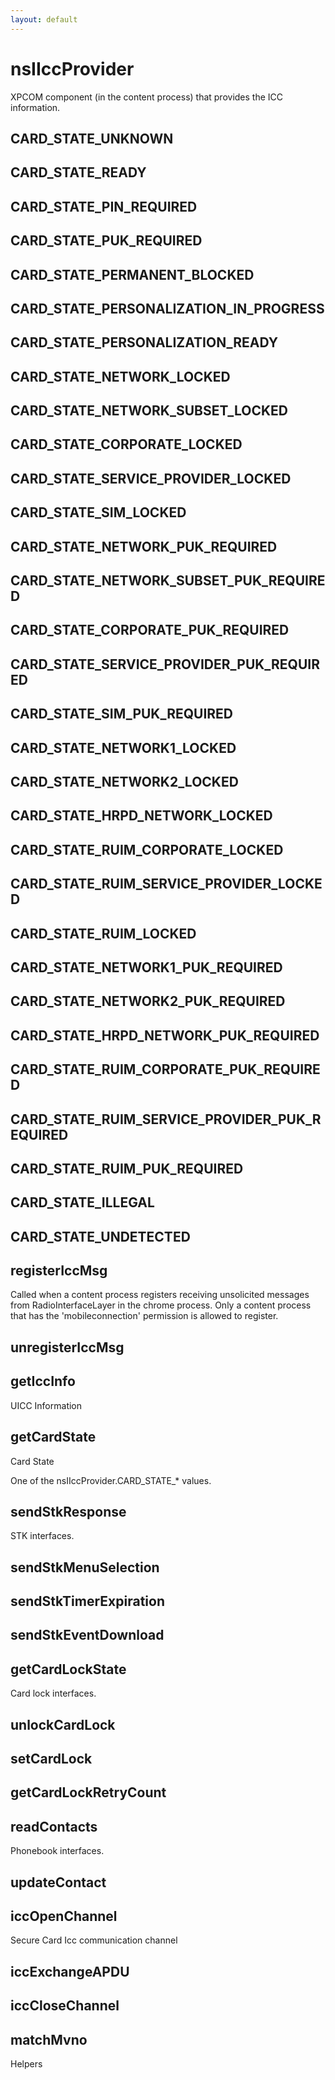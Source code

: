 ```yaml
---
layout: default
---
```


# nsIIccProvider #

XPCOM component (in the content process) that provides the ICC information.


## CARD_STATE_UNKNOWN ##

## CARD_STATE_READY ##

## CARD_STATE_PIN_REQUIRED ##

## CARD_STATE_PUK_REQUIRED ##

## CARD_STATE_PERMANENT_BLOCKED ##

## CARD_STATE_PERSONALIZATION_IN_PROGRESS ##

## CARD_STATE_PERSONALIZATION_READY ##

## CARD_STATE_NETWORK_LOCKED ##

## CARD_STATE_NETWORK_SUBSET_LOCKED ##

## CARD_STATE_CORPORATE_LOCKED ##

## CARD_STATE_SERVICE_PROVIDER_LOCKED ##

## CARD_STATE_SIM_LOCKED ##

## CARD_STATE_NETWORK_PUK_REQUIRED ##

## CARD_STATE_NETWORK_SUBSET_PUK_REQUIRED ##

## CARD_STATE_CORPORATE_PUK_REQUIRED ##

## CARD_STATE_SERVICE_PROVIDER_PUK_REQUIRED ##

## CARD_STATE_SIM_PUK_REQUIRED ##

## CARD_STATE_NETWORK1_LOCKED ##

## CARD_STATE_NETWORK2_LOCKED ##

## CARD_STATE_HRPD_NETWORK_LOCKED ##

## CARD_STATE_RUIM_CORPORATE_LOCKED ##

## CARD_STATE_RUIM_SERVICE_PROVIDER_LOCKED ##

## CARD_STATE_RUIM_LOCKED ##

## CARD_STATE_NETWORK1_PUK_REQUIRED ##

## CARD_STATE_NETWORK2_PUK_REQUIRED ##

## CARD_STATE_HRPD_NETWORK_PUK_REQUIRED ##

## CARD_STATE_RUIM_CORPORATE_PUK_REQUIRED ##

## CARD_STATE_RUIM_SERVICE_PROVIDER_PUK_REQUIRED ##

## CARD_STATE_RUIM_PUK_REQUIRED ##

## CARD_STATE_ILLEGAL ##

## CARD_STATE_UNDETECTED ##

## registerIccMsg ##

Called when a content process registers receiving unsolicited messages from
RadioInterfaceLayer in the chrome process. Only a content process that has
the 'mobileconnection' permission is allowed to register.


## unregisterIccMsg ##

## getIccInfo ##

UICC Information


## getCardState ##

Card State

One of the nsIIccProvider.CARD_STATE_* values.


## sendStkResponse ##

STK interfaces.


## sendStkMenuSelection ##

## sendStkTimerExpiration ##

## sendStkEventDownload ##

## getCardLockState ##

Card lock interfaces.


## unlockCardLock ##

## setCardLock ##

## getCardLockRetryCount ##

## readContacts ##

Phonebook interfaces.


## updateContact ##

## iccOpenChannel ##

Secure Card Icc communication channel


## iccExchangeAPDU ##

## iccCloseChannel ##

## matchMvno ##

Helpers

